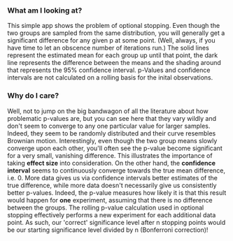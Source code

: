### What am I looking at?
This simple app shows the problem of optional stopping. Even though the two groups are sampled from the same distribution, you will generally get a significant difference for any given p at some point. (Well, always, if you have time to let an obscence number of iterations run.) The solid lines represent the estimated mean for each group up until that point, the dark line represents the difference between the means and the shading around that represents the 95% confidence interval. p-Values and confidence intervals are not calculated on a rolling basis for the inital observations.

### Why do I care?
Well, not to jump on the big bandwagon of all the literature about how problematic p-values are, but you can see here that they vary wildly and don't seem to converge to any one particular value for larger samples. Indeed, they seem to be randomly distributed and their curve resembles Brownian motion. Interestingly, even though the two group means slowly converge upon each other, you'll often see the p-value become significant for a very small, vanishing difference. This illustrates the importance of taking **effect size** into consideration. On the other hand, the **confidence interval** seems to continuously converge towards the true mean difference, i.e. 0. More data gives us via confidence intervals better estimates of the true difference, while more data doesn't necessarily give us consistently better p-values. Indeed, the p-value measures how likely it is that this result would happen for **one** experiment, assuming that there is no difference between the groups. The rolling p-value calculation used in optional stopping effectively performs a new experiment for each additional data point. As such, our 'correct' significance level after n stopping points would be our starting significance level divided by n (Bonferroni correction)!
